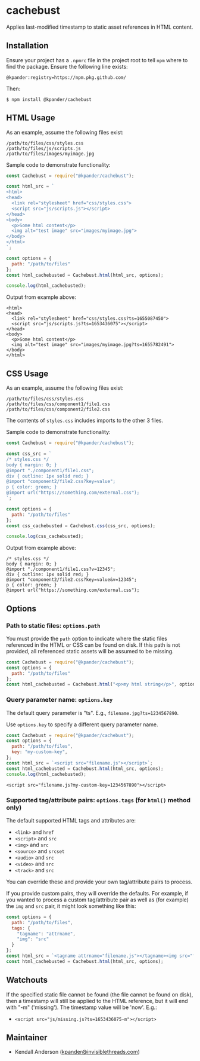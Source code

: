 # cachebust

Applies last-modified timestamp to static asset references in HTML content.


## Installation

Ensure your project has a `.npmrc` file in the project root to tell `npm` where to find the package. Ensure the following line exists:
```
@kpander:registry=https://npm.pkg.github.com/
```

Then:
```
$ npm install @kpander/cachebust
```

## HTML Usage

As an example, assume the following files exist:

```
/path/to/files/css/styles.css
/path/to/files/js/scripts.js
/path/to/files/images/myimage.jpg
```

Sample code to demonstrate functionality:

```js
const Cachebust = require("@kpander/cachebust");

const html_src = `
<html>
<head>
  <link rel="stylesheet" href="css/styles.css">
  <script src="js/scripts.js"></script>
</head>
<body>
  <p>Some html content</p>
  <img alt="test image" src="images/myimage.jpg">
</body>
</html>
`;

const options = {
  path: "/path/to/files"
};
const html_cachebusted = Cachebust.html(html_src, options);

console.log(html_cachebusted);
```

Output from example above:

```
<html>
<head>
  <link rel="stylesheet" href="css/styles.css?ts=1655087450">
  <script src="js/scripts.js?ts=1653436075"></script>
</head>
<body>
  <p>Some html content</p>
  <img alt="test image" src="images/myimage.jpg?ts=1655782491">
</body>
</html>
```

## CSS Usage

As an example, assume the following files exist:

```
/path/to/files/css/styles.css
/path/to/files/css/component1/file1.css
/path/to/files/css/component2/file2.css
```

The contents of `styles.css` includes imports to the other 3 files.

Sample code to demonstrate functionality:

```js
const Cachebust = require("@kpander/cachebust");

const css_src = `
/* styles.css */
body { margin: 0; }
@import "./component1/file1.css";
div { outline: 1px solid red; }
@import "component2/file2.css?key=value";
p { color: green; }
@import url("https://something.com/external.css");
`;

const options = {
  path: "/path/to/files"
};
const css_cachebusted = Cachebust.css(css_src, options);

console.log(css_cachebusted);
```

Output from example above:

```
/* styles.css */
body { margin: 0; }
@import "./component1/file1.css?v=12345";
div { outline: 1px solid red; }
@import "component2/file2.css?key=value&v=12345";
p { color: green; }
@import url("https://something.com/external.css");
```


## Options

### Path to static files: `options.path`

You must provide the `path` option to indicate where the static files referenced in the HTML or CSS can be found on disk. If this path is not provided, all referenced static assets will be assumed to be missing.

```js
const Cachebust = require("@kpander/cachebust");
const options = {
  path: "/path/to/files"
};
const html_cachebusted = Cachebust.html("<p>my html string</p>", options);
```

### Query parameter name: `options.key`

The default query parameter is "ts". E.g., `filename.jpg?ts=1234567890`.

Use `options.key` to specify a different query parameter name.

```js
const Cachebust = require("@kpander/cachebust");
const options = {
  path: "/path/to/files",
  key: "my-custom-key",
};
const html_src = `<script src="filename.js"></script>`;
const html_cachebusted = Cachebust.html(html_src, options);
console.log(html_cachebusted);
```

```
<script src="filename.js?my-custom-key=1234567890"></script>
```


### Supported tag/attribute pairs: `options.tags` (for `html()` method only)

The default supported HTML tags and attributes are:

  - `<link>` and `href`
  - `<script>` and `src`
  - `<img>` and `src`
  - `<source>` and `srcset`
  - `<audio>` and `src`
  - `<video>` and `src`
  - `<track>` and `src`

You can override these and provide your own tag/attribute pairs to process.

If you provide custom pairs, they will override the defaults. For example, if you wanted to process a custom tag/attribute pair as well as (for example) the `img` and `src` pair, it might look something like this:

```js
const options = {
  path: "/path/to/files",
  tags: {
    "tagname": "attrname",
    "img": "src"
  }
};
const html_src = `<tagname attrname="filename.js"></tagname><img src="file.jpg">`;
const html_cachebusted = Cachebust.html(html_src, options);
```

## Watchouts

If the specified static file cannot be found (the file cannot be found on disk), then a timestamp will still be applied to the HTML reference, but it will end with "-m" ('missing'). The timestamp value will be 'now'. E.g.:
  - `<script src="js/missing.js?ts=1653436075-m"></script>`


## Maintainer

- Kendall Anderson (kpander@invisiblethreads.com)

